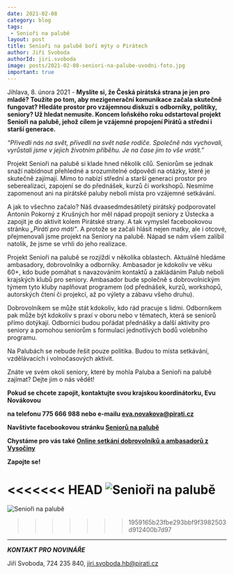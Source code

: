 ```yaml
---
date: 2021-02-08
category: blog
tags:
 - Senioři na palubě
layout: post
title: Senioři na palubě boří mýty o Pirátech
author: Jiří Svoboda
authorId: jiri.svoboda
image: posts/2021-02-08-seniori-na-palube-uvodni-foto.jpg
important: true
---
```


Jihlava, 8. února 2021 - **Myslíte si, že Česká pirátská strana je jen pro mladé? Toužíte po tom, aby mezigenerační komunikace začala skutečně fungovat? Hledáte prostor pro vzájemnou diskuzi s odborníky, politiky, seniory? Už hledat nemusíte. Koncem loňského roku odstartoval projekt Senioři na palubě, jehož cílem je vzájemné propojení Pirátů a střední i starší generace.**

*“Přivedli nás na svět, přivedli na svět naše rodiče. Společně nás vychovali, vyrůstali jsme v jejich životním příběhu. Je na čase jim to vše vrátit.”*

Projekt Senioři na palubě si klade hned několik cílů. Seniorům se jednak snaží nabídnout přehledné a srozumitelné odpovědi na otázky, které je skutečně zajímají. Mimo to nabízí střední a starší generaci prostor pro seberealizaci, zapojení se do přednášek, kurzů či workshopů. Nesmíme zapomenout ani na pirátské paluby neboli místa pro vzájemné setkávání.

A jak to všechno začalo? Náš dvaasedmdesátiletý pirátský podporovatel Antonín Pokorný z Krušných hor měl nápad propojit seniory z Ústecka a zapojit je do aktivit kolem Pirátské strany. A tak vymyslel facebookovou stránku *„Piráti pro máti“*. A protože se začali hlásit nejen matky, ale i otcové, přejmenovali jsme projekt na Seniory na palubě. Nápad se nám všem zalíbil natolik, že jsme se vrhli do jeho realizace.

Projekt Senioři na palubě se rozjíždí v několika oblastech. Aktuálně hledáme ambasadory, dobrovolníky a odborníky. Ambasador je kdokoliv ve věku 60+, kdo bude pomáhat s navazováním kontaktů a zakládáním Palub neboli krajských klubů pro seniory. Ambasador bude společně s dobrovolnickým týmem tyto kluby naplňovat programem (od přednášek, kurzů, workshopů, autorských čtení či projekcí, až po výlety a zábavu všeho druhu).

Dobrovolníkem se může stát kdokoliv, kdo rád pracuje s lidmi. Odborníkem pak může být kdokoliv s praxí v oboru nebo v tématech, která se seniorů přímo dotýkají. Odborníci budou pořádat přednášky a další aktivity pro seniory a pomohou seniorům s formulací jednotlivých bodů volebního programu.

Na Palubách se nebude řešit pouze politika. Budou to místa setkávání, vzdělávacích i volnočasových aktivit.

Znáte ve svém okolí seniory, které by mohla Paluba a Senioři na palubě zajímat? Dejte jim o nás vědět!

**Pokud se chcete zapojit, kontaktujte svou krajskou koordinátorku, Evu Novákovou**

**na telefonu 775 666 988 nebo e-mailu eva.novakova@pirati.cz**

**Navštivte facebookovou stránku [Seniorů na palubě](https://www.facebook.com/seniorinapalube)**

**Chystáme pro vás také [Online setkání dobrovolníků a ambasadorů z Vysočiny](https://www.facebook.com/events/2120335074769291)**

**Zapojte se!**

<<<<<<< HEAD
![Senioři na palubě](https://a.pirati.cz/vysocina/img/posts/2021-02-08-seniori-na-palube-plakat.png)
=======
![Senioři na palubě](https://mrak.pirati.cz/core/preview?fileId=2139024&x=1920&y=1080&a=true)
>>>>>>> 1959165b23fbe293bbf9f3982503d912400b7d97

---

***KONTAKT PRO NOVINÁŘE***

Jiří Svoboda, 724 235 840, <jiri.svoboda.hb@pirati.cz>

